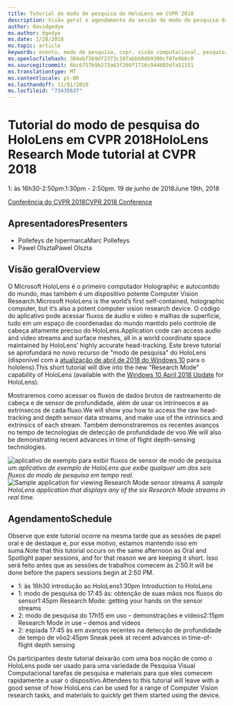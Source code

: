 ```yaml
---
title: Tutorial do modo de pesquisa do HoloLens em CVPR 2018
description: Visão geral e agendamento da sessão do modo de pesquisa do HoloLens, a ser entregue na conferência do CVPR em 19 de junho de 2018.
author: davidgedye
ms.author: dgedye
ms.date: 2/28/2018
ms.topic: article
keywords: evento, modo de pesquisa, cvpr, visão computacional, pesquisa, HoloLens
ms.openlocfilehash: 384ebf5b9df2373c197abbb0db9300cf07e9b6c0
ms.sourcegitcommit: 6bc6757b9b273a63f260f1716c944603dfa51151
ms.translationtype: MT
ms.contentlocale: pt-BR
ms.lasthandoff: 11/01/2019
ms.locfileid: "73435637"
---
```

# <a name="hololens-research-mode-tutorial-at-cvpr-2018"></a><span data-ttu-id="15f0f-104">Tutorial do modo de pesquisa do HoloLens em CVPR 2018</span><span class="sxs-lookup"><span data-stu-id="15f0f-104">HoloLens Research Mode tutorial at CVPR 2018</span></span>
<span data-ttu-id="15f0f-105">1: às 16h30-2:50pm.</span><span class="sxs-lookup"><span data-stu-id="15f0f-105">1:30pm - 2:50pm.</span></span> <span data-ttu-id="15f0f-106">19 de junho de 2018</span><span class="sxs-lookup"><span data-stu-id="15f0f-106">June 19th, 2018</span></span>

[<span data-ttu-id="15f0f-107">Conferência do CVPR 2018</span><span class="sxs-lookup"><span data-stu-id="15f0f-107">CVPR 2018 Conference</span></span>](https://cvpr2018.thecvf.com/)

## <a name="presenters"></a><span data-ttu-id="15f0f-108">Apresentadores</span><span class="sxs-lookup"><span data-stu-id="15f0f-108">Presenters</span></span>
* <span data-ttu-id="15f0f-109">Pollefeys de hipermarca</span><span class="sxs-lookup"><span data-stu-id="15f0f-109">Marc Pollefeys</span></span>
* <span data-ttu-id="15f0f-110">Pawel Olszta</span><span class="sxs-lookup"><span data-stu-id="15f0f-110">Pawel Olszta</span></span>

## <a name="overview"></a><span data-ttu-id="15f0f-111">Visão geral</span><span class="sxs-lookup"><span data-stu-id="15f0f-111">Overview</span></span>
<span data-ttu-id="15f0f-112">O Microsoft HoloLens é o primeiro computador Holographic e autocontido do mundo, mas também é um dispositivo potente Computer Vision Research.</span><span class="sxs-lookup"><span data-stu-id="15f0f-112">Microsoft HoloLens is the world’s first self-contained, holographic computer, but it’s also a potent computer vision research device.</span></span>
<span data-ttu-id="15f0f-113">O código do aplicativo pode acessar fluxos de áudio e vídeo e malhas de superfície, tudo em um espaço de coordenadas do mundo mantido pelo controle de cabeça altamente preciso do HoloLens.</span><span class="sxs-lookup"><span data-stu-id="15f0f-113">Application code can access audio and video streams and surface meshes, all in a world coordinate space maintained by HoloLens’ highly accurate head-tracking.</span></span> <span data-ttu-id="15f0f-114">Este breve tutorial se aprofundará no novo recurso de "modo de pesquisa" do HoloLens (disponível com a [atualização de abril de 2018 do Windows 10](release-notes-april-2018.md) para o hololens).</span><span class="sxs-lookup"><span data-stu-id="15f0f-114">This short tutorial will dive into the new “Research Mode” capability of HoloLens (available with the [Windows 10 April 2018 Update](release-notes-april-2018.md) for HoloLens).</span></span>

<span data-ttu-id="15f0f-115">Mostraremos como acessar os fluxos de dados brutos de rastreamento de cabeça e de sensor de profundidade, além de usar os intrínsecos e as extrínsecos de cada fluxo.</span><span class="sxs-lookup"><span data-stu-id="15f0f-115">We will show you how to access the raw head-tracking and depth sensor data streams, and make use of the intrinsics and extrinsics of each stream.</span></span>  <span data-ttu-id="15f0f-116">Também demonstraremos os recentes avanços no tempo de tecnologias de detecção de profundidade de voo.</span><span class="sxs-lookup"><span data-stu-id="15f0f-116">We will also be demonstrating recent advances in time of flight depth-sensing technologies.</span></span>

<span data-ttu-id="15f0f-117">![aplicativo de exemplo para exibir fluxos de sensor de modo de pesquisa](images/sensor-stream-viewer.jpg)
*um aplicativo de exemplo de HoloLens que exibe qualquer um dos seis fluxos do modo de pesquisa em tempo real.*</span><span class="sxs-lookup"><span data-stu-id="15f0f-117">![Sample application for viewing Research Mode sensor streams](images/sensor-stream-viewer.jpg)
*A sample HoloLens application that displays any of the six Research Mode streams in real time.*</span></span>

## <a name="schedule"></a><span data-ttu-id="15f0f-118">Agendamento</span><span class="sxs-lookup"><span data-stu-id="15f0f-118">Schedule</span></span>
<span data-ttu-id="15f0f-119">Observe que este tutorial ocorre na mesma tarde que as sessões de papel oral e de destaque e, por esse motivo, estamos mantendo isso em suma.</span><span class="sxs-lookup"><span data-stu-id="15f0f-119">Note that this tutorial occurs on the same afternoon as Oral and Spotlight paper sessions, and for that reason we are keeping it short.</span></span>
<span data-ttu-id="15f0f-120">Isso será feito antes que as sessões de trabalhos comecem às 2:50.</span><span class="sxs-lookup"><span data-stu-id="15f0f-120">It will be done before the papers sessions begin at 2:50 PM.</span></span>

- <span data-ttu-id="15f0f-121">1: às 16h30 introdução ao HoloLens</span><span class="sxs-lookup"><span data-stu-id="15f0f-121">1:30pm   Introduction to HoloLens</span></span> 
- <span data-ttu-id="15f0f-122">1: modo de pesquisa do 17:45 às: obtenção de suas mãos nos fluxos do sensor</span><span class="sxs-lookup"><span data-stu-id="15f0f-122">1:45pm   Research Mode: getting your hands on the sensor streams</span></span> 
- <span data-ttu-id="15f0f-123">2: modo de pesquisa do 17h15 em uso – demonstrações e vídeos</span><span class="sxs-lookup"><span data-stu-id="15f0f-123">2:15pm   Research Mode in use – demos and videos</span></span> 
- <span data-ttu-id="15f0f-124">2: espiada 17:45 às em avanços recentes na detecção de profundidade de tempo de vôo</span><span class="sxs-lookup"><span data-stu-id="15f0f-124">2:45pm   Sneak peek at recent advances in time-of-flight depth sensing</span></span> 

<span data-ttu-id="15f0f-125">Os participantes deste tutorial deixarão com uma boa noção de como o HoloLens pode ser usado para uma variedade de Pesquisa Visual Computacional tarefas de pesquisa e materiais para que eles comecem rapidamente a usar o dispositivo.</span><span class="sxs-lookup"><span data-stu-id="15f0f-125">Attendees to this tutorial will leave with a good sense of how HoloLens can be used for a range of Computer Vision research tasks, and materials to quickly get them started using the device.</span></span>
